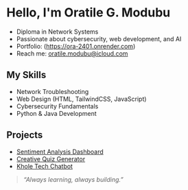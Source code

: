 #  Hello, I'm Oratile G. Modubu

- Diploma in Network Systems  
- Passionate about cybersecurity, web development, and AI  
- Portfolio: (https://ora-2401.onrender.com) 
- Reach me: oratile.modubu@icloud.com

##  My Skills
- Network Troubleshooting 
- Web Design (HTML, TailwindCSS, JavaScript)
- Cybersecurity Fundamentals 
- Python & Java Development

##  Projects
- [Sentiment Analysis Dashboard](https://github.com/Ora-2401/Sentiment_Analysis_Dashboard)
- [Creative Quiz Generator](https://github.com/Ora-2401/creative_quiz_generator)
- [Khole Tech Chatbot](https://github.com/Ora-2401/Khole-Tech-Bot)

> *“Always learning, always building.”*

